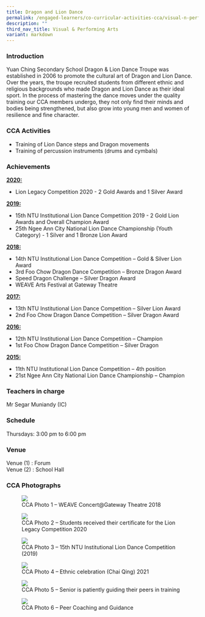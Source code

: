 ```yaml
---
title: Dragon and Lion Dance
permalink: /engaged-learners/co-curricular-activities-cca/visual-n-performing-arts/dragon-and-lion-dance/
description: ""
third_nav_title: Visual & Performing Arts
variant: markdown
---
```

### Introduction

Yuan Ching Secondary School Dragon &amp; Lion Dance Troupe was established in 2006 to promote the cultural art of Dragon and Lion Dance. Over the years, the troupe recruited students from different ethnic and religious backgrounds who made Dragon and Lion Dance as their ideal sport. In the process of mastering the dance moves under the quality training our CCA members undergo, they not only find their minds and bodies being strengthened, but also grow into young men and women of resilience and fine character.

### CCA Activities

*   Training of Lion Dance steps and Dragon movements
*   Training of percussion instruments (drums and cymbals)

### Achievements

<u><strong> 2020: </strong></u>

* Lion Legacy Competition 2020 - 2 Gold Awards and 1 Silver Award


<u><strong> 2019: </strong></u>

*   15th NTU Institutional Lion Dance Competition 2019 - 2 Gold Lion Awards and Overall Champion Award
*   25th Ngee Ann City National Lion Dance Championship (Youth Category) - 1 Silver and 1 Bronze Lion Award  

<u><strong> 2018: </strong></u>

*   14th NTU Institutional Lion Dance Competition – Gold &amp; Silver Lion Award
*   3rd Foo Chow Dragon Dance Competition – Bronze Dragon Award
*   Speed Dragon Challenge – Silver Dragon Award
*   WEAVE Arts Festival at Gateway Theatre

<u><strong> 2017: </strong></u>

*   13th NTU Institutional Lion Dance Competition – Silver Lion Award
*   2nd Foo Chow Dragon Dance Competition – Silver Dragon Award

<u><strong> 2016: </strong></u>

*   12th NTU Institutional Lion Dance Competition – Champion
*   1st Foo Chow Dragon Dance Competition – Silver Dragon

<u><strong> 2015: </strong></u>

*   11th NTU Institutional Lion Dance Competition – 4th position
*   21st Ngee Ann City National Lion Dance Championship – Champion

### Teachers in charge

Mr Segar Muniandy (IC)<br>

### Schedule

Thursdays: 3:00 pm to 6:00 pm

### Venue

Venue (1) : Forum <br>
Venue (2) : School Hall


### CCA Photographs

<figure>  
<img src="/images/Dragon%20and%20Lion%20Dance-1.jpg">  
<figcaption> CCA Photo 1 – WEAVE Concert@Gateway Theatre 2018 </figcaption>  
</figure>

<figure>  
<img src="/images/Dragon%20and%20Lion%20Dance-2.jpg">  
<figcaption> CCA Photo 2 – Students received their certificate for the Lion Legacy Competition 2020 </figcaption>  
</figure>

<figure>  
<img src="/images/Dragon%20and%20Lion%20Dance-3.jpg">  
<figcaption> CCA Photo 3 – 15th NTU Institutional Lion Dance Competition (2019)</figcaption>  
</figure>

<figure>  
<img src="/images/Dragon%20and%20Lion%20Dance-4.jpg">  
<figcaption> CCA Photo 4 – Ethnic celebration (Chai Qing) 2021 </figcaption>  
</figure>

<figure>  
<img src="/images/Dragon%20and%20Lion%20Dance-5.jpg">  
<figcaption> CCA Photo 5 – Senior is patiently guiding their peers in training </figcaption>  
</figure>

<figure>  
<img src="/images/Dragon%20and%20Lion%20Dance-6.jpg">  
<figcaption> CCA Photo 6 – Peer Coaching and Guidance </figcaption>  
</figure>